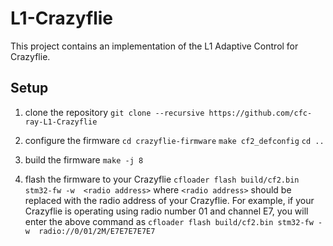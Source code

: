 # L1-Crazyflie

This project contains an implementation of the L1 Adaptive Control for Crazyflie.

## Setup
1. clone the repository
```git clone --recursive https://github.com/cfc-ray-L1-Crazyflie```

2. configure the firmware
```cd crazyflie-firmware```
```make cf2_defconfig```
```cd ..```

3. build the firmware
```make -j 8```

4. flash the firmware to your Crazyflie
```cfloader flash build/cf2.bin stm32-fw -w  <radio address>```
    where ```<radio address>``` should be replaced with the radio address of your Crazyflie. For example, if your Crazyflie is operating using radio number 01 and channel E7, you will enter the above command as ```cfloader flash build/cf2.bin stm32-fw -w  radio://0/01/2M/E7E7E7E7E7```